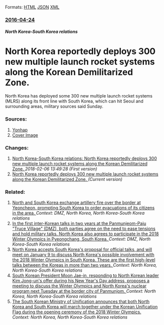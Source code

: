 
Formats: [HTML](/news/2016/04/24/north-korea-reportedly-deploys-300-new-multiple-launch-rocket-systems-along-the-korean-demilitarized-zone.html)  [JSON](/news/2016/04/24/north-korea-reportedly-deploys-300-new-multiple-launch-rocket-systems-along-the-korean-demilitarized-zone.json)  [XML](/news/2016/04/24/north-korea-reportedly-deploys-300-new-multiple-launch-rocket-systems-along-the-korean-demilitarized-zone.xml)  

### [2016-04-24](/news/2016/04/24/index.md)

##### North Korea-South Korea relations
# North Korea reportedly deploys 300 new multiple launch rocket systems along the Korean Demilitarized Zone. 

 North Korea has deployed some 300 new multiple launch rocket systems (MLRS) along its front line with South Korea, which can hit Seoul and surrounding areas, military sources said Sunday.


### Sources:

1. [Yonhap](http://english.yonhapnews.co.kr/news/2016/04/24/0200000000AEN20160424001100315.html?input=www.tweeter.com)
1. [Cover Image](http://img.yonhapnews.co.kr/etc/inner/EN/2016/04/24/AEN20160424001100315_01_i.jpg)

### Changes:

1. [North Korea-South Korea relations: North Korea reportedly deploys 300 new multiple launch rocket systems along the Korean Demilitarized Zone. ](/news/2016/04/24/north-korea-south-korea-relations-north-korea-reportedly-deploys-300-new-multiple-launch-rocket-systems-along-the-korean-demilitarized-zo.md) _2018-02-06 13:49:28 (First version)_
1. [North Korea reportedly deploys 300 new multiple launch rocket systems along the Korean Demilitarized Zone. ](/news/2016/04/24/north-korea-reportedly-deploys-300-new-multiple-launch-rocket-systems-along-the-korean-demilitarized-zone.md) _(Current version)_

### Related:

1. [North and South Korea exchange artillery fire over the border at Yeoncheon, prompting South Korea to order evacuations of its citizens in the area. ](/news/2015/08/20/north-and-south-korea-exchange-artillery-fire-over-the-border-at-yeoncheon-prompting-south-korea-to-order-evacuations-of-its-citizens-in-th.md) _Context: DMZ, North Korea, North Korea-South Korea relations_
2. [In the first inter-Korean talks in two years at the Panmunjeom-Paju "Truce Village" (DMZ), both parties agree on the need to ease tensions and hold military talks. North Korea also agrees to participate in the 2018 Winter Olympics in Pyeongchang, South Korea. ](/news/2018/01/9/in-the-first-inter-korean-talks-in-two-years-at-the-panmunjeom-paju-truce-village-dmz-both-parties-agree-on-the-need-to-ease-tensions-a.md) _Context: DMZ, North Korea-South Korea relations_
3. [North Korea accepts South Korea's proposal for official talks, and will meet on January 9 to discuss North Korea's possible involvement with the 2018 Winter Olympics in South Korea. These are the first high-level talks between the Koreas in more than two years. ](/news/2018/01/4/north-korea-accepts-south-korea-s-proposal-for-official-talks-and-will-meet-on-january-9-to-discuss-north-korea-s-possible-involvement-with.md) _Context: North Korea, North Korea-South Korea relations_
4. [South Korean President Moon Jae-in, responding to North Korean leader Kim Jong-un's offer during his New Year's Day address, proposes a meeting to discuss the Winter Olympics and North Korea's nuclear program next Tuesday at the border city of Panmunjom. ](/news/2018/01/2/south-korean-president-moon-jae-in-responding-to-north-korean-leader-kim-jong-un-s-offer-during-his-new-yearas-day-address-proposes-a-me.md) _Context: North Korea, North Korea-South Korea relations_
5. [The South Korean Ministry of Unification announces that both North Korea and South Korea will march together under the Korean Unification Flag during the opening ceremony of the 2018 Winter Olympics. ](/news/2018/01/17/the-south-korean-ministry-of-unification-announces-that-both-north-korea-and-south-korea-will-march-together-under-the-korean-unification-fl.md) _Context: North Korea, North Korea-South Korea relations_
